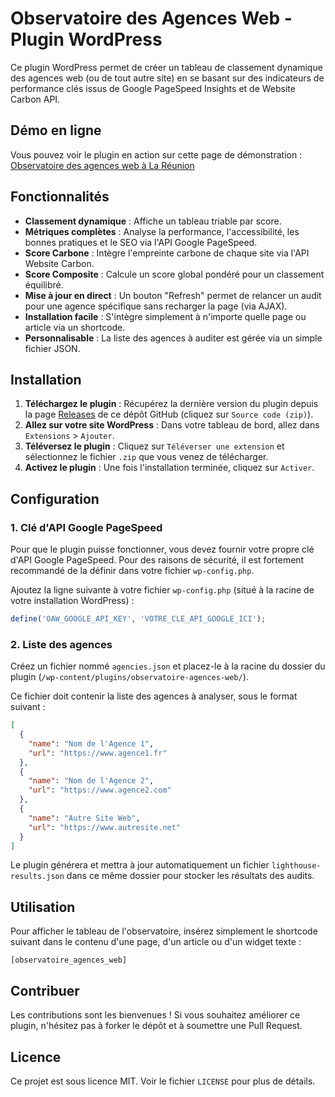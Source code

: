 # Observatoire des Agences Web - Plugin WordPress

Ce plugin WordPress permet de créer un tableau de classement dynamique des agences web (ou de tout autre site) en se basant sur des indicateurs de performance clés issus de Google PageSpeed Insights et de Website Carbon API.

## Démo en ligne

Vous pouvez voir le plugin en action sur cette page de démonstration : [Observatoire des agences web à La Réunion](https://doublea.io/observatoire-agence-web-reunion/)

## Fonctionnalités

*   **Classement dynamique** : Affiche un tableau triable par score.
*   **Métriques complètes** : Analyse la performance, l'accessibilité, les bonnes pratiques et le SEO via l'API Google PageSpeed.
*   **Score Carbone** : Intègre l'empreinte carbone de chaque site via l'API Website Carbon.
*   **Score Composite** : Calcule un score global pondéré pour un classement équilibré.
*   **Mise à jour en direct** : Un bouton "Refresh" permet de relancer un audit pour une agence spécifique sans recharger la page (via AJAX).
*   **Installation facile** : S'intègre simplement à n'importe quelle page ou article via un shortcode.
*   **Personnalisable** : La liste des agences à auditer est gérée via un simple fichier JSON.

## Installation

1.  **Téléchargez le plugin** : Récupérez la dernière version du plugin depuis la page [Releases](https://github.com/your-username/your-repo-name/releases) de ce dépôt GitHub (cliquez sur `Source code (zip)`).
2.  **Allez sur votre site WordPress** : Dans votre tableau de bord, allez dans `Extensions` > `Ajouter`.
3.  **Téléversez le plugin** : Cliquez sur `Téléverser une extension` et sélectionnez le fichier `.zip` que vous venez de télécharger.
4.  **Activez le plugin** : Une fois l'installation terminée, cliquez sur `Activer`.

## Configuration

### 1. Clé d'API Google PageSpeed

Pour que le plugin puisse fonctionner, vous devez fournir votre propre clé d'API Google PageSpeed. Pour des raisons de sécurité, il est fortement recommandé de la définir dans votre fichier `wp-config.php`.

Ajoutez la ligne suivante à votre fichier `wp-config.php` (situé à la racine de votre installation WordPress) :

```php
define('OAW_GOOGLE_API_KEY', 'VOTRE_CLE_API_GOOGLE_ICI');
```

### 2. Liste des agences

Créez un fichier nommé `agencies.json` et placez-le à la racine du dossier du plugin (`/wp-content/plugins/observatoire-agences-web/`).

Ce fichier doit contenir la liste des agences à analyser, sous le format suivant :

```json
[
  {
    "name": "Nom de l'Agence 1",
    "url": "https://www.agence1.fr"
  },
  {
    "name": "Nom de l'Agence 2",
    "url": "https://www.agence2.com"
  },
  {
    "name": "Autre Site Web",
    "url": "https://www.autresite.net"
  }
]
```

Le plugin générera et mettra à jour automatiquement un fichier `lighthouse-results.json` dans ce même dossier pour stocker les résultats des audits.

## Utilisation

Pour afficher le tableau de l'observatoire, insérez simplement le shortcode suivant dans le contenu d'une page, d'un article ou d'un widget texte :

`[observatoire_agences_web]`

## Contribuer

Les contributions sont les bienvenues ! Si vous souhaitez améliorer ce plugin, n'hésitez pas à forker le dépôt et à soumettre une Pull Request.

## Licence

Ce projet est sous licence MIT. Voir le fichier `LICENSE` pour plus de détails.
